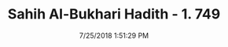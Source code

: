 ---
title        : "Sahih Al-Bukhari Hadith - 1. 749"
date         : 7/25/2018 1:51:29 PM
draft        : false
type         : "hadith"
layout       : "hadith"
BookCode     : "SHB"
VolumeNumber : "1"
HadithNumber : "749"
categories  :  ["Prayer Characteristics-Saying of 'Amin' aloud by the followers"]
tags  :  ["Abu Huraira"]
---